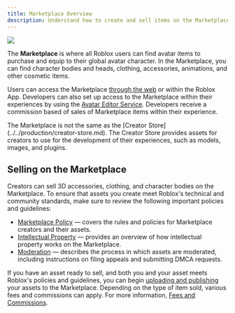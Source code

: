 ```yaml
---
title: Marketplace Overview
description: Understand how to create and sell items on the Marketplace, including policies, fees and commissions, and managing IP.
---
```


<img src="../../assets/accessories/Layered-Clothing-Banner.jpg"/>

The **Marketplace** is where all Roblox users can find avatar items to purchase and equip to their global avatar character. In the Marketplace, you can find character bodies and heads, clothing, accessories, animations, and other cosmetic items.

Users can access the Marketplace [through the web](https://www.roblox.com/catalog) or within the Roblox App. Developers can also set up access to the Marketplace within their experiences by using the [Avatar Editor Service](../../players/avatar-editor.md). Developers receive a commission based of sales of Marketplace items within their experience.

<Alert severity ='warning'>
The Marketplace is not the same as the [Creator Store](../../production/creator-store.md). The Creator Store provides assets for creators to use for the development of their experiences, such as models, images, and plugins.
</Alert>

## Selling on the Marketplace

Creators can sell 3D accessories, clothing, and character bodies on the Marketplace. To ensure that assets you create meet Roblox's technical and community standards, make sure to review the following important policies and guidelines:

- [Marketplace Policy](../marketplace/marketplace-policy.md) &mdash; covers the rules and policies for Marketplace creators and their assets.
- [Intellectual Property](../marketplace/intellectual-property.md) &mdash; provides an overview of how intellectual property works on the Marketplace.
- [Moderation](../marketplace/moderation.md) &mdash; describes the process in which assets are moderated, including instructions on filing appeals and submitting DMCA requests.

If you have an asset ready to sell, and both you and your asset meets Roblox's policies and guidelines, you can begin [uploading and publishing](../marketplace/publishing-to-marketplace.md) your assets to the Marketplace. Depending on the type of item sold, various fees and commissions can apply. For more information, [Fees and Commissions](../marketplace/marketplace-fees-and-commissions.md).
